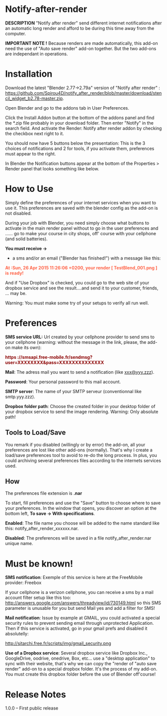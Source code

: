# Notify-after-render

<b>DESCRIPTION</b>
"Notify after render" send different internet notifications after an automatic long render and afford to be during this time away from the computer.

<b>IMPORTANT NOTE !</b>
Because renders are made automatically, this add-on need the use of "Auto save render" add-on together. But the two add-ons are independant in operations.

# Installation
Download the latest "Blender 2.77->2.79a" version of "Notify after render" : https://github.com/Spirou4D/notify_after_render/blob/master/download/stencil_widget_b2.78-master.zip.

Open Blender and go to the addons tab in User Preferences.

Click the Install Addon button at the bottom of the addons panel and find the *.zip file probably in your download folder.
Then enter "Notify" in the search field. And activate the Render: Notify after render addon by checking the checkbox next right to it.

You should now have 5 buttons below the presentation: This is the 3 choices of notifications and 2 for tools, if you activate them, preferences must appear to the right.


In Blender the Notification buttons appear at the bottom of the Properties > Render panel that looks something like below.

# How to Use

Simply define the preferences of your internet services when you want to use it. This preferences are saved with the blender config as the add-on is not disabled.

During your job with Blender, you need simply choose what buttons to activate in the main render panel without to go in the user preferences and ...... go to make your course in city shops, off' course with your cellphone (and solid batteries).


<b>You must receive -></b>
- a sms and/or an email ("Blender has finished!") with a message like this:

<b><span style="color: tomato;">At :Sun, 26 Apr 2015 11:26:06 +0200, your render [ TestBlend_001.png ] is ready!</span></b>

And if "Use Dropbox" is checked, you could go to the web site of your dropbox service and see the result....and send it to your customer, friends, ... may be.

Warning: You must make some try of your setups to verify all run well.

# Preferences
<b>SMS service URL:</b> Url created by your cellphone provider to send sms to your cellphone (warning: without the message in the link, please, the add-on make its own):

<b><span style="color: darkred;">https ://smsapi.free-mobile.fr/sendmsg?user=XXXXXXXX&pass=XXXXXXXXXXXXXX</span></b>


<b>Mail</b>: The adress mail you want to send a notification (like xxx@yyy.zzz).

<b>Password</b>: Your personal password to this mail account.

<b>SMTP server</b>: The name of your SMTP serveur (conventionnal like smtp.yyy.zzz).


<b>Dropbox folder path</b>: Choose the created folder in your desktop folder of your dropbox service to send the image rendering. Warning: Only absolute path!


## Tools to Load/Save
You remark if you disabled (willingly or by error) the add-on, all your preferences are lost like other add-ons (normally). That's why I create a load/save preferences tool to avoid to re-do the long process. In plus, you could archiving several preferences files according to the internets services used.

## How
The preferences file extension is <b>.nar</b>

To start, fill preferences and use the "Save" button to choose where to save your preferences. In the window that opens, you discover an option at the bottom left, <b>To save -> With specifications</b>.

<b>Enabled</b>: The file name you choose will be added to the name standard like this: notify_after_render_xxxxxx.nar.

<b>Disabled</b>: The preferences will be saved in a file notify_after_render.nar unique name.

# Must be known!
<b>SMS notification</b>: Exemple of this service is here at the FreeMobile provider: Freebox

If your cellphone is a verizon cellphone, you can receive a sms by a mail account filter setup like this too: http://answers.google.com/answers/threadview/id/730149.html so this SMS parameter is unusable for you but send Mail yes and add a filter for SMS!


<b>Mail notification</b>: Issue by example at GMAIL, you could activated a special security rules to prevent sending email through unprotected Application. Then if this service is activated, go in your gmail prefs and disabled it absolutelly:

http://sitarchi.free.fr/scripts/img/gmail_security.png


<b>Use of a Dropbox service</b>: Several dropbox service like Dropbox Inc., GoogleDrive, oodrive, onedrive, Box, etc... use a "desktop application" to sync with their website, that's why we can copy the "render of "auto save render" add-on to a special dropbox folder. It's the process of my add-on. You must create this dropbox folder before the use of Blender off'course!

# Release Notes
1.0.0 – First public release
